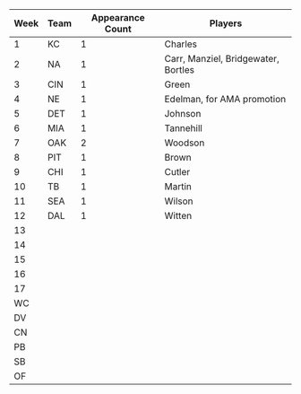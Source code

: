 | Week | Team | Appearance Count | Players
|------|------|------------------|--------
| 1    | KC   | 1                | Charles       
| 2    | NA   | 1                | Carr, Manziel, Bridgewater, Bortles       
| 3    | CIN  | 1                | Green       
| 4    | NE   | 1                | Edelman, for AMA promotion
| 5    | DET  | 1                | Johnson       
| 6    | MIA  | 1                | Tannehill
| 7    | OAK  | 2                | Woodson
| 8    | PIT  | 1                | Brown
| 9    | CHI  | 1                | Cutler
| 10   | TB	  | 1                | Martin
| 11   | SEA  | 1                | Wilson
| 12   | DAL  | 1                | Witten  
| 13   |      |                  |        
| 14   |      |                  |        
| 15   |      |                  |        
| 16   |      |                  |        
| 17   |      |                  |        
| WC   |      |                  |        
| DV   |      |                  |        
| CN   |      |                  |        
| PB   |      |                  |        
| SB   |      |                  |        
| OF   |      |                  |        

